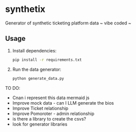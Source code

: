 # synthetix
Generator of synthetic ticketing platform data
~ vibe coded ~

## Usage

1. Install dependencies:
   ```bash
   pip install -r requirements.txt
   ```

2. Run the data generator:
   ```bash
   python generate_data.py
   ```

TO DO:

- Cnan i represent this data mermaid js
- Improve mock data - can I LLM generate the bios
- Improve Ticket relationship
- Improve Pomoroter - admin relationship
- is there a library to create the csvs?
- look for generator libraries